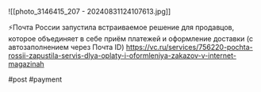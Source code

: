 
![[photo_3146415_207 - 20240831124107613.jpg]]

⚡️Почта России запустила встраиваемое решение для продавцов, которое объединяет в себе приём платежей и оформление доставки (с автозаполнением через Почта ID) https://vc.ru/services/756220-pochta-rossii-zapustila-servis-dlya-oplaty-i-oformleniya-zakazov-v-internet-magazinah

#post #payment 